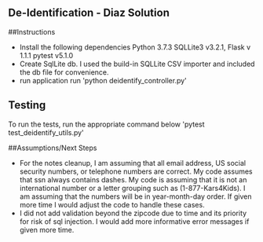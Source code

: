 ## De-Identification - Diaz Solution

##Instructions
- Install the following dependencies
    Python 3.7.3
    SQLLite3 v3.2.1, 
    Flask v 1.1.1
    pytest v5.1.0
- Create SqlLite db.
    I used the build-in SQLLite CSV importer and included the db file for convenience. 
- run application
    run 'python deidentify_controller.py'

## Testing
To run the tests, run the appropriate command below
'pytest test_deidentify_utils.py'

##Assumptions/Next Steps
- For the notes cleanup, I am assuming that all email address, US social security numbers, or telephone numbers are correct. My code assumes that ssn always contains dashes. My code is assuming that it is not an international number or a letter grouping such as (1-877-Kars4Kids). I am assuming that the numbers will be in year-month-day order. If given more time I would adjust the code to handle these cases.
-  I did not add validation beyond the zipcode due to time and its priority for risk of sql injection. I would add more informative error messages if given more time. 
